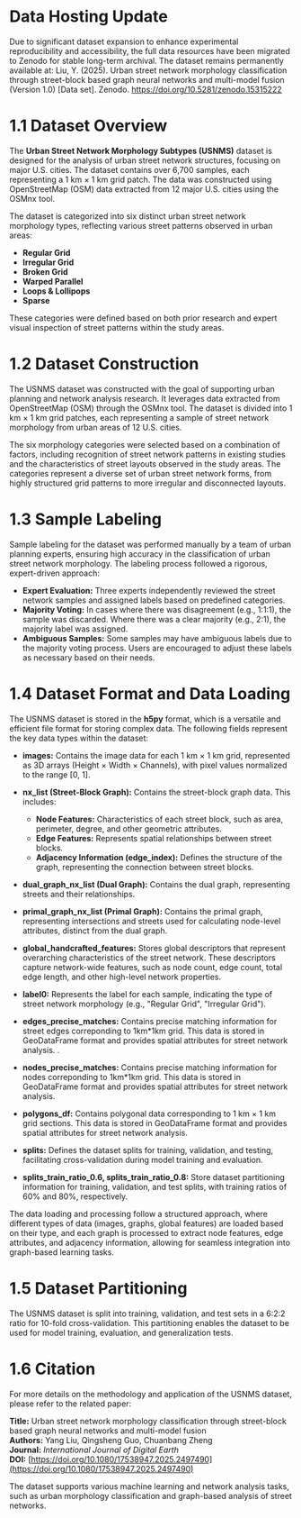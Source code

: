 # Data Hosting Update
Due to significant dataset expansion to enhance experimental reproducibility and accessibility, the full data resources have been migrated to Zenodo for stable long-term archival. The dataset remains permanently available at:
Liu, Y. (2025). Urban street network morphology classification through street-block based graph neural networks and multi-model fusion (Version 1.0) [Data set]. Zenodo. https://doi.org/10.5281/zenodo.15315222

# 1.1 Dataset Overview

The **Urban Street Network Morphology Subtypes (USNMS)** dataset is designed for the analysis of urban street network structures, focusing on major U.S. cities. The dataset contains over 6,700 samples, each representing a 1 km × 1 km grid patch. The data was constructed using OpenStreetMap (OSM) data extracted from 12 major U.S. cities using the OSMnx tool.

The dataset is categorized into six distinct urban street network morphology types, reflecting various street patterns observed in urban areas:  
- **Regular Grid**  
- **Irregular Grid**  
- **Broken Grid**  
- **Warped Parallel**  
- **Loops & Lollipops**  
- **Sparse**

These categories were defined based on both prior research and expert visual inspection of street patterns within the study areas.

# 1.2 Dataset Construction

The USNMS dataset was constructed with the goal of supporting urban planning and network analysis research. It leverages data extracted from OpenStreetMap (OSM) through the OSMnx tool. The dataset is divided into 1 km × 1 km grid patches, each representing a sample of street network morphology from urban areas of 12 U.S. cities.

The six morphology categories were selected based on a combination of factors, including recognition of street network patterns in existing studies and the characteristics of street layouts observed in the study areas. The categories represent a diverse set of urban street network forms, from highly structured grid patterns to more irregular and disconnected layouts.

# 1.3 Sample Labeling

Sample labeling for the dataset was performed manually by a team of urban planning experts, ensuring high accuracy in the classification of urban street network morphology. The labeling process followed a rigorous, expert-driven approach:

- **Expert Evaluation:** Three experts independently reviewed the street network samples and assigned labels based on predefined categories.  
- **Majority Voting:** In cases where there was disagreement (e.g., 1:1:1), the sample was discarded. Where there was a clear majority (e.g., 2:1), the majority label was assigned.  
- **Ambiguous Samples:** Some samples may have ambiguous labels due to the majority voting process. Users are encouraged to adjust these labels as necessary based on their needs.

# 1.4 Dataset Format and Data Loading

The USNMS dataset is stored in the **h5py** format, which is a versatile and efficient file format for storing complex data. The following fields represent the key data types within the dataset:

- **images:** Contains the image data for each 1 km × 1 km grid, represented as 3D arrays (Height × Width × Channels), with pixel values normalized to the range [0, 1].

- **nx_list (Street-Block Graph):** Contains the street-block graph data. This includes:
  - **Node Features:** Characteristics of each street block, such as area, perimeter, degree, and other geometric attributes.
  - **Edge Features:** Represents spatial relationships between street blocks.
  - **Adjacency Information (edge_index):** Defines the structure of the graph, representing the connection between street blocks.

- **dual_graph_nx_list (Dual Graph):** Contains the dual graph, representing streets and their relationships.

- **primal_graph_nx_list (Primal Graph):** Contains the primal graph, representing intersections and streets used for calculating node-level attributes, distinct from the dual graph.

- **global_handcrafted_features:** Stores global descriptors that represent overarching characteristics of the street network. These descriptors capture network-wide features, such as node count, edge count, total edge length, and other high-level network properties.

- **label0:** Represents the label for each sample, indicating the type of street network morphology (e.g., "Regular Grid", "Irregular Grid").

- **edges_precise_matches:** Contains precise matching information for street edges correponding to 1km*1km grid. This data is stored in GeoDataFrame format and provides spatial attributes for street network analysis.
.
- **nodes_precise_matches:** Contains precise matching information for nodes correponding to 1km*1km grid. This data is stored in GeoDataFrame format and provides spatial attributes for street network analysis.

- **polygons_df:** Contains polygonal data corresponding to 1 km × 1 km grid sections. This data is stored in GeoDataFrame format and provides spatial attributes for street network analysis.

- **splits:** Defines the dataset splits for training, validation, and testing, facilitating cross-validation during model training and evaluation.

- **splits_train_ratio_0.6, splits_train_ratio_0.8:** Store dataset partitioning information for training, validation, and test splits, with training ratios of 60% and 80%, respectively.

The data loading and processing follow a structured approach, where different types of data (images, graphs, global features) are loaded based on their type, and each graph is processed to extract node features, edge attributes, and adjacency information, allowing for seamless integration into graph-based learning tasks.
 

# 1.5 Dataset Partitioning

The USNMS dataset is split into training, validation, and test sets in a 6:2:2 ratio for 10-fold cross-validation. This partitioning enables the dataset to be used for model training, evaluation, and generalization tests.

# 1.6 Citation

For more details on the methodology and application of the USNMS dataset, please refer to the related paper:

**Title:** Urban street network morphology classification through street-block based graph neural networks and multi-model fusion  
**Authors:** Yang Liu, Qingsheng Guo, Chuanbang Zheng  
**Journal:** *International Journal of Digital Earth*  
**DOI:** [https://doi.org/10.1080/17538947.2025.2497490](https://doi.org/10.1080/17538947.2025.2497490)


The dataset supports various machine learning and network analysis tasks, such as urban morphology classification and graph-based analysis of street networks.

